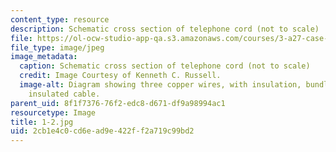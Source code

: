```yaml
---
content_type: resource
description: Schematic cross section of telephone cord (not to scale)
file: https://ol-ocw-studio-app-qa.s3.amazonaws.com/courses/3-a27-case-studies-in-forensic-metallurgy-fall-2007/2cb1e4c0cd6ead9e422ff2a719c99bd2_1-2.jpg
file_type: image/jpeg
image_metadata:
  caption: Schematic cross section of telephone cord (not to scale)
  credit: Image Courtesy of Kenneth C. Russell.
  image-alt: Diagram showing three copper wires, with insulation, bundled into a single
    insulated cable.
parent_uid: 8f1f7376-76f2-edc8-d671-df9a98994ac1
resourcetype: Image
title: 1-2.jpg
uid: 2cb1e4c0-cd6e-ad9e-422f-f2a719c99bd2
---
```

